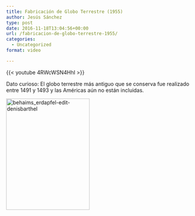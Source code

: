 ```yaml
---
title: Fabricación de Globo Terrestre (1955)
author: Jesús Sánchez
type: post
date: 2016-11-18T13:04:56+00:00
url: /fabricacion-de-globo-terrestre-1955/
categories:
  - Uncategorized
format: video

---
```

{{< youtube 4RWcWSN4HhI >}}

Dato curioso: El globo terrestre más antiguo que se conserva fue realizado entre 1491 y 1493 y las Américas aún no están incluidas.

<img src="https://blog.jesvs.com/wp-content/uploads/2016/11/Behaims_Erdapfel-edit-DenisBarthel-225x300.jpg" alt="behaims_erdapfel-edit-denisbarthel" width="225" height="300" class="aligncenter size-medium wp-image-410" srcset="https://blog.jesvs.com/wp-content/uploads/2016/11/Behaims_Erdapfel-edit-DenisBarthel-225x300.jpg 225w, https://blog.jesvs.com/wp-content/uploads/2016/11/Behaims_Erdapfel-edit-DenisBarthel.jpg 600w" sizes="(max-width: 225px) 100vw, 225px" />